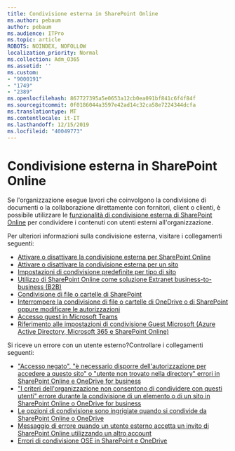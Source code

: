 ```yaml
---
title: Condivisione esterna in SharePoint Online
ms.author: pebaum
author: pebaum
ms.audience: ITPro
ms.topic: article
ROBOTS: NOINDEX, NOFOLLOW
localization_priority: Normal
ms.collection: Adm_O365
ms.assetid: ''
ms.custom:
- "9000191"
- "1749"
- "2389"
ms.openlocfilehash: 867727395a5e0653a12cb0ea091bf841c6f4f84f
ms.sourcegitcommit: 0f0186044a3597e42ad14c32ca58e7224344dcfa
ms.translationtype: MT
ms.contentlocale: it-IT
ms.lasthandoff: 12/15/2019
ms.locfileid: "40049773"
---
```

# <a name="external-sharing-in-sharepoint-online"></a>Condivisione esterna in SharePoint Online

Se l'organizzazione esegue lavori che coinvolgono la condivisione di documenti o la collaborazione direttamente con fornitori, client o clienti, è possibile utilizzare le [funzionalità di condivisione esterna di SharePoint Online](https://docs.microsoft.com/sharepoint/external-sharing-overview) per condividere i contenuti con utenti esterni all'organizzazione.

Per ulteriori informazioni sulla condivisione esterna, visitare i collegamenti seguenti:

- [Attivare o disattivare la condivisione esterna per SharePoint Online](https://docs.microsoft.com/sharepoint/turn-external-sharing-on-or-off)
- [Attivare o disattivare la condivisione esterna per un sito](https://docs.microsoft.com/sharepoint/change-external-sharing-site)
- [Impostazioni di condivisione predefinite per tipo di sito](https://docs.microsoft.com/Office365/Enterprise/microsoft-365-guest-settings#sharepoint-site-level)
- [Utilizzo di SharePoint Online come soluzione Extranet business-to-business (B2B)](https://docs.microsoft.com/sharepoint/create-b2b-extranet)
- [Condivisione di file o cartelle di SharePoint](https://support.office.com/article/share-sharepoint-files-or-folders-1fe37332-0f9a-4719-970e-d2578da4941c)
- [Interrompere la condivisione di file o cartelle di OneDrive o di SharePoint oppure modificare le autorizzazioni](https://support.office.com/article/stop-sharing-onedrive-or-sharepoint-files-or-folders-or-change-permissions-0a36470f-d7fe-40a0-bd74-0ac6c1e13323)
- [Accesso guest in Microsoft Teams](https://docs.microsoft.com/MicrosoftTeams/guest-access)
- [Riferimento alle impostazioni di condivisione Guest Microsoft (Azure Active Directory, Microsoft 365 e SharePoint Online)](https://docs.microsoft.com/Office365/Enterprise/microsoft-365-guest-settings)

Si riceve un errore con un utente esterno?Controllare i collegamenti seguenti:

- ["Accesso negato", "è necessario disporre dell'autorizzazione per accedere a questo sito" o "utente non trovato nella directory" errori in SharePoint Online e OneDrive for business](https://docs.microsoft.com/sharepoint/support/administration/access-denied-or-need-permission-error-sharepoint-online-or-onedrive-for-business)
- ["I criteri dell'organizzazione non consentono di condividere con questi utenti" errore durante la condivisione di un elemento o di un sito in SharePoint Online o OneDrive for business](https://docs.microsoft.com/sharepoint/support/administration/organization-policies-do-not-allow-you-to-share-with-users-error)
- [Le opzioni di condivisione sono ingrigiate quando si condivide da SharePoint Online o OneDrive](https://docs.microsoft.com/sharepoint/support/administration/sharing-options-grayed-out-when-sharing-from-sharepoint-online-or-onedrive)
- [Messaggio di errore quando un utente esterno accetta un invito di SharePoint Online utilizzando un altro account](https://docs.microsoft.com/sharepoint/support/sharing-and-permissions/error-when-external-user-accepts-an-invitation-by-using-another-account)
- [Errori di condivisione OSE in SharePoint e OneDrive](https://docs.microsoft.com/sharepoint/sharepoint-onedrive-error-message)


